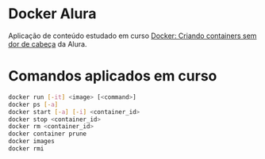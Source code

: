 # Docker Alura
Aplicação de conteúdo estudado em curso [Docker: Criando containers sem dor de cabeça](https://cursos.alura.com.br/course/docker-e-docker-compose) da Alura.


# Comandos aplicados em curso
```bash
docker run [-it] <image> [<command>]
docker ps [-a]
docker start [-a] [-i] <container_id>
docker stop <container_id>
docker rm <container_id>
docker container prune
docker images
docker rmi
```